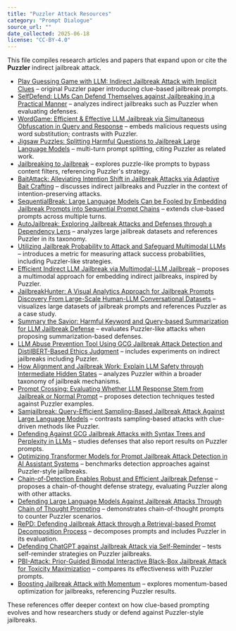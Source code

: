 ```yaml
---
title: "Puzzler Attack Resources"
category: "Prompt Dialogue"
source_url: ""
date_collected: 2025-06-18
license: "CC-BY-4.0"
---
```


This file compiles research articles and papers that expand upon or cite the **Puzzler** indirect jailbreak attack.

- [Play Guessing Game with LLM: Indirect Jailbreak Attack with Implicit Clues](https://arxiv.org/abs/2402.09091) – original Puzzler paper introducing clue-based jailbreak prompts.
- [SelfDefend: LLMs Can Defend Themselves against Jailbreaking in a Practical Manner](https://arxiv.org/abs/2406.05498) – analyzes indirect jailbreaks such as Puzzler when evaluating defenses.
- [WordGame: Efficient & Effective LLM Jailbreak via Simultaneous Obfuscation in Query and Response](https://arxiv.org/abs/2405.14023) – embeds malicious requests using word substitution; contrasts with Puzzler.
- [Jigsaw Puzzles: Splitting Harmful Questions to Jailbreak Large Language Models](https://arxiv.org/abs/2410.11459) – multi-turn prompt splitting, citing Puzzler as related work.
- [Jailbreaking to Jailbreak](https://arxiv.org/abs/2502.09638) – explores puzzle-like prompts to bypass content filters, referencing Puzzler's strategy.
- [BaitAttack: Alleviating Intention Shift in Jailbreak Attacks via Adaptive Bait Crafting](https://aclanthology.org/2024.emnlp-main.877/) – discusses indirect jailbreaks and Puzzler in the context of intention-preserving attacks.
- [SequentialBreak: Large Language Models Can be Fooled by Embedding Jailbreak Prompts into Sequential Prompt Chains](https://arxiv.org/abs/2411.06426) – extends clue-based prompts across multiple turns.
- [AutoJailbreak: Exploring Jailbreak Attacks and Defenses through a Dependency Lens](https://arxiv.org/abs/2406.03805) – analyzes large jailbreak datasets and references Puzzler in its taxonomy.
- [Utilizing Jailbreak Probability to Attack and Safeguard Multimodal LLMs](https://arxiv.org/abs/2503.06989) – introduces a metric for measuring attack success probabilities, including Puzzler-like strategies.
- [Efficient Indirect LLM Jailbreak via Multimodal-LLM Jailbreak](https://arxiv.org/abs/2405.20015) – proposes a multimodal approach for embedding indirect jailbreaks, inspired by Puzzler.
- [JailbreakHunter: A Visual Analytics Approach for Jailbreak Prompts Discovery From Large-Scale Human-LLM Conversational Datasets](https://doi.org/10.1109/tvcg.2025.3557568) – visualizes large datasets of jailbreak prompts and references Puzzler as a case study.
- [Summary the Savior: Harmful Keyword and Query-based Summarization for LLM Jailbreak Defense](https://doi.org/10.18653/v1/2025.trustnlp-main.17) – evaluates Puzzler-like attacks when proposing summarization-based defenses.
- [LLM Abuse Prevention Tool Using GCG Jailbreak Attack Detection and DistilBERT-Based Ethics Judgment](https://doi.org/10.3390/info16030204) – includes experiments on indirect jailbreaks including Puzzler.
- [How Alignment and Jailbreak Work: Explain LLM Safety through Intermediate Hidden States](https://doi.org/10.18653/v1/2024.findings-emnlp.139) – analyzes Puzzler within a broader taxonomy of jailbreak mechanisms.
- [Prompt Crossing: Evaluating Whether LLM Response Stem from Jailbreak or Normal Prompt](https://doi.org/10.1109/icassp49660.2025.10889949) – proposes detection techniques tested against Puzzler examples.
- [Samjailbreak: Query-Efficient Sampling-Based Jailbreak Attack Against Large Language Models](https://doi.org/10.2139/ssrn.5206108) – contrasts sampling-based attacks with clue-driven methods like Puzzler.
- [Defending Against GCG Jailbreak Attacks with Syntax Trees and Perplexity in LLMs](https://doi.org/10.1109/gcce62371.2024.10760963) – studies defenses that also report results on Puzzler prompts.
- [Optimizing Transformer Models for Prompt Jailbreak Attack Detection in AI Assistant Systems](https://doi.org/10.1109/vcris63677.2024.10813380) – benchmarks detection approaches against Puzzler-style jailbreaks.
- [Chain-of-Detection Enables Robust and Efficient Jailbreak Defense](https://doi.org/10.2139/ssrn.5124466) – proposes a chain-of-thought defense strategy, evaluating Puzzler along with other attacks.
- [Defending Large Language Models Against Jailbreak Attacks Through Chain of Thought Prompting](https://doi.org/10.1109/nana63151.2024.00028) – demonstrates chain-of-thought prompts to counter Puzzler scenarios.
- [RePD: Defending Jailbreak Attack through a Retrieval-based Prompt Decomposition Process](https://doi.org/10.18653/v1/2025.findings-naacl.16) – decomposes prompts and includes Puzzler in its evaluation.
- [Defending ChatGPT against Jailbreak Attack via Self-Reminder](https://doi.org/10.21203/rs.3.rs-2873090/v1) – tests self-reminder strategies on Puzzler jailbreaks.
- [PBI-Attack: Prior-Guided Bimodal Interactive Black-Box Jailbreak Attack for Toxicity Maximization](https://doi.org/10.18653/v1/2025.trustnlp-main.3) – compares its effectiveness with Puzzler prompts.
- [Boosting Jailbreak Attack with Momentum](https://doi.org/10.1109/icassp49660.2025.10888812) – explores momentum-based optimization for jailbreaks, referencing Puzzler results.

These references offer deeper context on how clue-based prompting evolves and how researchers study or defend against Puzzler-style jailbreaks.
